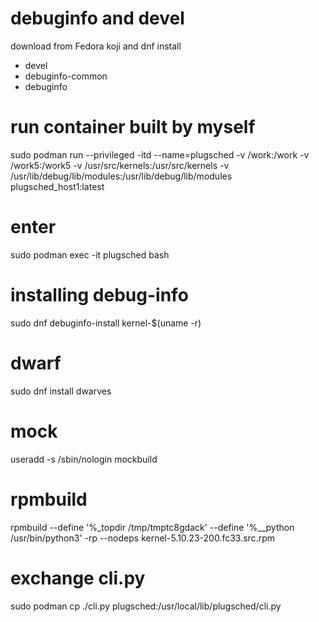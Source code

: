 # debuginfo and devel
download from Fedora koji and dnf install
- devel
- debuginfo-common
- debuginfo

# run container built by myself
sudo podman run --privileged -itd --name=plugsched -v /work:/work -v /work5:/work5 -v /usr/src/kernels:/usr/src/kernels -v /usr/lib/debug/lib/modules:/usr/lib/debug/lib/modules plugsched_host1:latest

# enter
sudo podman exec -it plugsched bash

# installing debug-info
sudo dnf debuginfo-install kernel-$(uname -r)

# dwarf
sudo dnf install dwarves

# mock
useradd -s /sbin/nologin mockbuild

# rpmbuild
rpmbuild --define '%_topdir /tmp/tmptc8gdack' --define '%__python /usr/bin/python3' -rp --nodeps kernel-5.10.23-200.fc33.src.rpm


# exchange cli.py
sudo podman cp ./cli.py plugsched:/usr/local/lib/plugsched/cli.py

